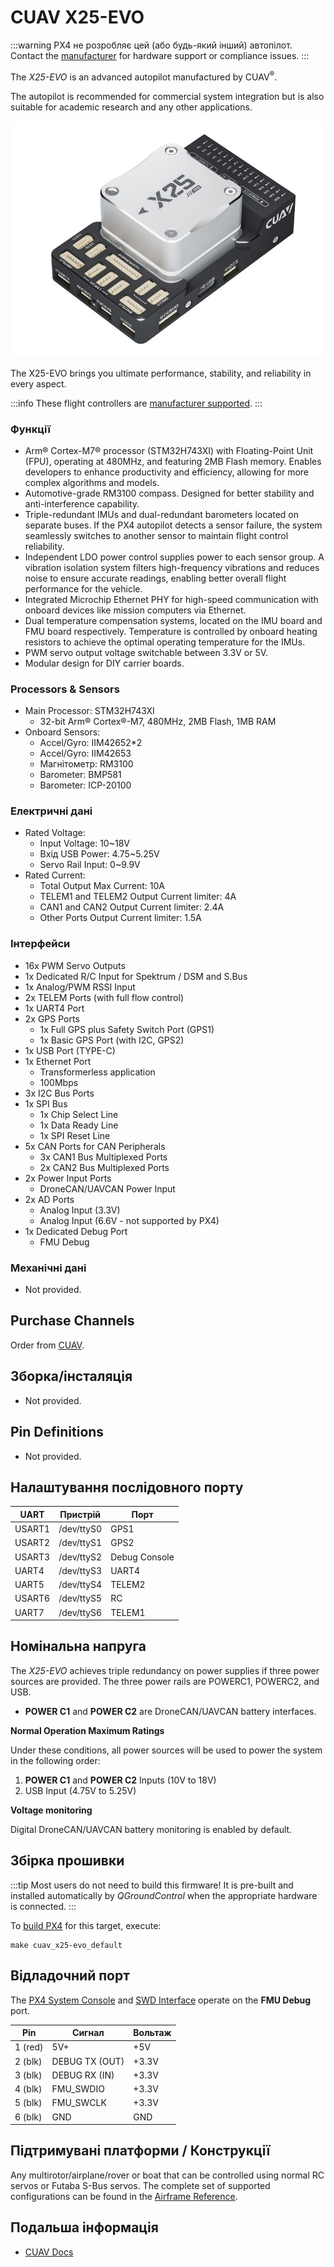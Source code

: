# CUAV X25-EVO

:::warning
PX4 не розробляє цей (або будь-який інший) автопілот.
Contact the [manufacturer](https://store.cuav.net/) for hardware support or compliance issues.
:::

The _X25-EVO_ is an advanced autopilot manufactured by CUAV<sup>&reg;</sup>.

The autopilot is recommended for commercial system integration but is also suitable for academic research and any other applications.

![X25-EVO AutoPilot - hero image](../../assets/flight_controller/cuav_x25-evo/X25-EVO.jpg)

The X25-EVO brings you ultimate performance, stability, and reliability in every aspect.

:::info
These flight controllers are [manufacturer supported](../flight_controller/autopilot_manufacturer_supported.md).
:::

### Функції

- Arm® Cortex-M7® processor (STM32H743XI) with Floating-Point Unit (FPU), operating at 480MHz, and featuring 2MB Flash memory. Enables developers to enhance productivity and efficiency, allowing for more complex algorithms and models.
- Automotive-grade RM3100 compass. Designed for better stability and anti-interference capability.
- Triple-redundant IMUs and dual-redundant barometers located on separate buses. If the PX4 autopilot detects a sensor failure, the system seamlessly switches to another sensor to maintain flight control reliability.
- Independent LDO power control supplies power to each sensor group. A vibration isolation system filters high-frequency vibrations and reduces noise to ensure accurate readings, enabling better overall flight performance for the vehicle.
- Integrated Microchip Ethernet PHY for high-speed communication with onboard devices like mission computers via Ethernet.
- Dual temperature compensation systems, located on the IMU board and FMU board respectively. Temperature is controlled by onboard heating resistors to achieve the optimal operating temperature for the IMUs.
- PWM servo output voltage switchable between 3.3V or 5V.
- Modular design for DIY carrier boards.

### Processors & Sensors

- Main Processor: STM32H743XI
  - 32-bit Arm® Cortex®-M7, 480MHz, 2MB Flash, 1MB RAM
- Onboard Sensors:
  - Accel/Gyro: IIM42652\*2
  - Accel/Gyro: IIM42653
  - Магнітометр: RM3100
  - Barometer: BMP581
  - Barometer: ICP-20100

### Електричні дані

- Rated Voltage:
  - Input Voltage: 10~18V
  - Вхід USB Power: 4.75~5.25V
  - Servo Rail Input: 0~9.9V
- Rated Current:
  - Total Output Max Current: 10A
  - TELEM1 and TELEM2 Output Current limiter: 4A
  - CAN1 and CAN2 Output Current limiter: 2.4A
  - Other Ports Output Current limiter: 1.5A

### Інтерфейси

- 16x PWM Servo Outputs
- 1x Dedicated R/C Input for Spektrum / DSM and S.Bus
- 1x Analog/PWM RSSI Input
- 2x TELEM Ports (with full flow control)
- 1x UART4 Port
- 2x GPS Ports
  - 1x Full GPS plus Safety Switch Port (GPS1)
  - 1x Basic GPS Port (with I2C, GPS2)
- 1x USB Port (TYPE-C)
- 1x Ethernet Port
  - Transformerless application
  - 100Mbps
- 3x I2C Bus Ports
- 1x SPI Bus
  - 1x Chip Select Line
  - 1x Data Ready Line
  - 1x SPI Reset Line
- 5x CAN Ports for CAN Peripherals
  - 3x CAN1 Bus Multiplexed Ports
  - 2x CAN2 Bus Multiplexed Ports
- 2x Power Input Ports
  - DroneCAN/UAVCAN Power Input
- 2x AD Ports
  - Analog Input (3.3V)
  - Analog Input (6.6V - not supported by PX4)
- 1x Dedicated Debug Port
  - FMU Debug

### Механічні дані

- Not provided.

## Purchase Channels

Order from [CUAV](https://store.cuav.net/).

## Зборка/інсталяція

- Not provided.

## Pin Definitions

- Not provided.

## Налаштування послідовного порту

| UART   | Пристрій   | Порт          |
| ------ | ---------- | ------------- |
| USART1 | /dev/ttyS0 | GPS1          |
| USART2 | /dev/ttyS1 | GPS2          |
| USART3 | /dev/ttyS2 | Debug Console |
| UART4  | /dev/ttyS3 | UART4         |
| UART5  | /dev/ttyS4 | TELEM2        |
| USART6 | /dev/ttyS5 | RC            |
| UART7  | /dev/ttyS6 | TELEM1        |

## Номінальна напруга

The _X25-EVO_ achieves triple redundancy on power supplies if three power sources are provided. The three power rails are POWERC1, POWERC2, and USB.

- **POWER C1** and **POWER C2** are DroneCAN/UAVCAN battery interfaces.

**Normal Operation Maximum Ratings**

Under these conditions, all power sources will be used to power the system in the following order:

1. **POWER C1** and **POWER C2** Inputs (10V to 18V)
2. USB Input (4.75V to 5.25V)

**Voltage monitoring**

Digital DroneCAN/UAVCAN battery monitoring is enabled by default.

## Збірка прошивки

:::tip
Most users do not need to build this firmware!
It is pre-built and installed automatically by _QGroundControl_ when the appropriate hardware is connected.
:::

To [build PX4](../dev_setup/building_px4.md) for this target, execute:

```
make cuav_x25-evo_default
```

<a id="debug_port"></a>

## Відладочний порт

The [PX4 System Console](../debug/system_console.md) and [SWD Interface](../debug/swd_debug.md) operate on the **FMU Debug** port.

| Pin                        | Сигнал                            | Вольтаж               |
| -------------------------- | --------------------------------- | --------------------- |
| 1 (red) | 5V+                               | +5V                   |
| 2 (blk) | DEBUG TX (OUT) | +3.3V |
| 3 (blk) | DEBUG RX (IN)  | +3.3V |
| 4 (blk) | FMU_SWDIO    | +3.3V |
| 5 (blk) | FMU_SWCLK    | +3.3V |
| 6 (blk) | GND                               | GND                   |

## Підтримувані платформи / Конструкції

Any multirotor/airplane/rover or boat that can be controlled using normal RC servos or Futaba S-Bus servos. The complete set of supported configurations can be found in the [Airframe Reference](../airframes/airframe_reference.md).

## Подальша інформація

- [CUAV Docs](https://doc.cuav.net/)
